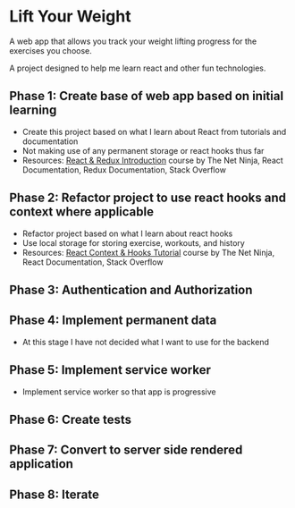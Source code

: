 # Lift Your Weight

A web app that allows you track your weight lifting progress for the exercises you choose.

A project designed to help me learn react and other fun technologies.

## Phase 1: Create base of web app based on initial learning

- Create this project based on what I learn about React from tutorials and documentation
- Not making use of any permanent storage or react hooks thus far
- Resources: [React & Redux Introduction](https://www.youtube.com/watch?v=OxIDLw0M-m0&list=PL4cUxeGkcC9ij8CfkAY2RAGb-tmkNwQHG) course by The Net Ninja, React Documentation, Redux Documentation, Stack Overflow

## Phase 2: Refactor project to use react hooks and context where applicable

- Refactor project based on what I learn about react hooks
- Use local storage for storing exercise, workouts, and history
- Resources: [React Context & Hooks Tutorial](https://www.youtube.com/watch?v=6RhOzQciVwI&list=PL4cUxeGkcC9hNokByJilPg5g9m2APUePI&index=1) course by The Net Ninja, React Documentation, Stack Overflow

## Phase 3: Authentication and Authorization

## Phase 4: Implement permanent data

- At this stage I have not decided what I want to use for the backend

## Phase 5: Implement service worker

- Implement service worker so that app is progressive

## Phase 6: Create tests

## Phase 7: Convert to server side rendered application

## Phase 8: Iterate
